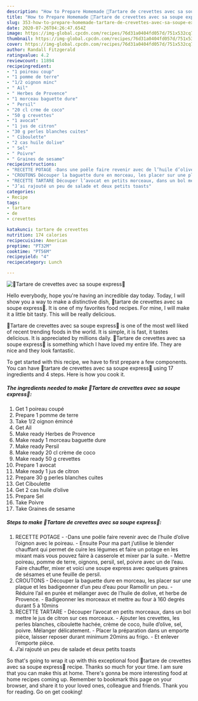 ```yaml
---
description: "How to Prepare Homemade 💚Tartare de crevettes avec sa soupe express💚"
title: "How to Prepare Homemade 💚Tartare de crevettes avec sa soupe express💚"
slug: 353-how-to-prepare-homemade-tartare-de-crevettes-avec-sa-soupe-express
date: 2020-07-26T04:26:47.654Z
image: https://img-global.cpcdn.com/recipes/76d31a0404fd057d/751x532cq70/💚tartare-de-crevettes-avec-sa-soupe-express💚-photo-principale-de-la-recette.jpg
thumbnail: https://img-global.cpcdn.com/recipes/76d31a0404fd057d/751x532cq70/💚tartare-de-crevettes-avec-sa-soupe-express💚-photo-principale-de-la-recette.jpg
cover: https://img-global.cpcdn.com/recipes/76d31a0404fd057d/751x532cq70/💚tartare-de-crevettes-avec-sa-soupe-express💚-photo-principale-de-la-recette.jpg
author: Randall Fitzgerald
ratingvalue: 4.2
reviewcount: 11894
recipeingredient:
- "1 poireau coup"
- "1 pomme de terre"
- "1/2 oignon minc"
- " Ail"
- " Herbes de Provence"
- "1 morceau baguette dure"
- " Persil"
- "20 cl crme de coco"
- "50 g crevettes"
- "1 avocat"
- "1 jus de citron"
- "30 g perles blanches cuites"
- " Ciboulette"
- "2 cas huile dolive"
- " Sel"
- " Poivre"
- " Graines de sesame"
recipeinstructions:
- "RECETTE POTAGE -Dans une poêle faire revenir avec de l’huile d’olive l’oignon avec le poireau. Ensuite Pour ma part j’utilise le blender chauffant qui permet de cuire les légumes et faire un potage en les mixant mais vous pouvez faire à casserole et mixer par la suite.  Mettre poireau, pomme de terre, oignons, persil, sel, poivre avec un de l’eau. Faire chauffer, mixer et voici une soupe express avec quelques graines de sésames et une feuille de persil."
- "CROUTONS Découper la baguette dure en morceau, les placer sur une plaque et les badigeonner d’un peu d’eau pour Ramollir un peu.  Réduire l’ail en purée et mélanger avec de l’huile de dolive, et herbe de Provence. Badigeonner les morceaux et mettre au four à 160 degrés durant 5 à 10mins"
- "RECETTE TARTARE Découper l’avocat en petits morceaux, dans un bol mettre le jus de citron sur ces morceaux. Ajouter les crevettes, les perles blanches, ciboulette hachée, crème de coco, huile d’olive, sel, poivre. Mélanger délicatement. Placer la préparation dans un emporte pièce, laisser reposer durant minimum 20mins au frigo. Et enlever l’emporte pièce."
- "J’ai rajouté un peu de salade et deux petits toasts"
categories:
- Recipe
tags:
- tartare
- de
- crevettes

katakunci: tartare de crevettes 
nutrition: 174 calories
recipecuisine: American
preptime: "PT32M"
cooktime: "PT56M"
recipeyield: "4"
recipecategory: Lunch

---
```



![💚Tartare de crevettes avec sa soupe express💚](https://img-global.cpcdn.com/recipes/76d31a0404fd057d/751x532cq70/💚tartare-de-crevettes-avec-sa-soupe-express💚-photo-principale-de-la-recette.jpg)

Hello everybody, hope you're having an incredible day today. Today, I will show you a way to make a distinctive dish, 💚tartare de crevettes avec sa soupe express💚. It is one of my favorites food recipes. For mine, I will make it a little bit tasty. This will be really delicious.

💚Tartare de crevettes avec sa soupe express💚 is one of the most well liked of recent trending foods in the world. It is simple, it is fast, it tastes delicious. It is appreciated by millions daily. 💚Tartare de crevettes avec sa soupe express💚 is something which I have loved my entire life. They are nice and they look fantastic.




To get started with this recipe, we have to first prepare a few components. You can have 💚tartare de crevettes avec sa soupe express💚 using 17 ingredients and 4 steps. Here is how you cook it.

<!--inarticleads1-->

##### The ingredients needed to make 💚Tartare de crevettes avec sa soupe express💚:

1. Get 1 poireau coupé
1. Prepare 1 pomme de terre
1. Take 1/2 oignon émincé
1. Get  Ail
1. Make ready  Herbes de Provence
1. Make ready 1 morceau baguette dure
1. Make ready  Persil
1. Make ready 20 cl crème de coco
1. Make ready 50 g crevettes
1. Prepare 1 avocat
1. Make ready 1 jus de citron
1. Prepare 30 g perles blanches cuites
1. Get  Ciboulette
1. Get 2 cas huile d’olive
1. Prepare  Sel
1. Take  Poivre
1. Take  Graines de sesame




<!--inarticleads2-->

##### Steps to make 💚Tartare de crevettes avec sa soupe express💚:

1. RECETTE POTAGE - -Dans une poêle faire revenir avec de l’huile d’olive l’oignon avec le poireau. - Ensuite Pour ma part j’utilise le blender chauffant qui permet de cuire les légumes et faire un potage en les mixant mais vous pouvez faire à casserole et mixer par la suite.  - Mettre poireau, pomme de terre, oignons, persil, sel, poivre avec un de l’eau. Faire chauffer, mixer et voici une soupe express avec quelques graines de sésames et une feuille de persil.
1. CROUTONS - Découper la baguette dure en morceau, les placer sur une plaque et les badigeonner d’un peu d’eau pour Ramollir un peu.  - Réduire l’ail en purée et mélanger avec de l’huile de dolive, et herbe de Provence. - Badigeonner les morceaux et mettre au four à 160 degrés durant 5 à 10mins
1. RECETTE TARTARE - Découper l’avocat en petits morceaux, dans un bol mettre le jus de citron sur ces morceaux. - Ajouter les crevettes, les perles blanches, ciboulette hachée, crème de coco, huile d’olive, sel, poivre. Mélanger délicatement. - Placer la préparation dans un emporte pièce, laisser reposer durant minimum 20mins au frigo. - Et enlever l’emporte pièce.
1. J’ai rajouté un peu de salade et deux petits toasts




So that's going to wrap it up with this exceptional food 💚tartare de crevettes avec sa soupe express💚 recipe. Thanks so much for your time. I am sure that you can make this at home. There's gonna be more interesting food at home recipes coming up. Remember to bookmark this page on your browser, and share it to your loved ones, colleague and friends. Thank you for reading. Go on get cooking!

